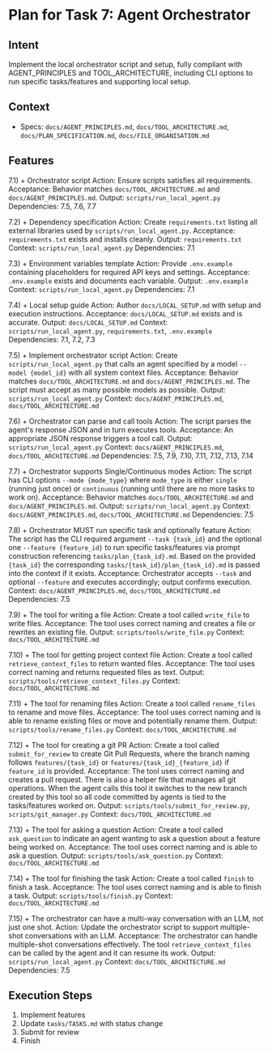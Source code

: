# Plan for Task 7: Agent Orchestrator

## Intent
Implement the local orchestrator script and setup, fully compliant with AGENT_PRINCIPLES and TOOL_ARCHITECTURE, including CLI options to run specific tasks/features and supporting local setup.

## Context
- Specs: `docs/AGENT_PRINCIPLES.md`, `docs/TOOL_ARCHITECTURE.md`, `docs/PLAN_SPECIFICATION.md`, `docs/FILE_ORGANISATION.md`

## Features
7.1) + Orchestrator script
   Action: Ensure scripts satisfies all requirements.
   Acceptance: Behavior matches `docs/TOOL_ARCHITECTURE.md` and `docs/AGENT_PRINCIPLES.md`.
   Output: `scripts/run_local_agent.py`
   Dependencies: 7.5, 7.6, 7.7

7.2) + Dependency specification
   Action: Create `requirements.txt` listing all external libraries used by `scripts/run_local_agent.py`.
   Acceptance: `requirements.txt` exists and installs cleanly.
   Output: `requirements.txt`
   Context: `scripts/run_local_agent.py`
   Dependencies: 7.1

7.3) + Environment variables template
   Action: Provide `.env.example` containing placeholders for required API keys and settings.
   Acceptance: `.env.example` exists and documents each variable.
   Output: `.env.example`
   Context: `scripts/run_local_agent.py`
   Dependencies: 7.1

7.4) + Local setup guide
   Action: Author `docs/LOCAL_SETUP.md` with setup and execution instructions.
   Acceptance: `docs/LOCAL_SETUP.md` exists and is accurate.
   Output: `docs/LOCAL_SETUP.md`
   Context: `scripts/run_local_agent.py`, `requirements.txt`, `.env.example`
   Dependencies: 7.1, 7.2, 7.3

7.5) + Implement orchestrator script
   Action: Create `scripts/run_local_agent.py` that calls an agent specified by a model `--model {model_id}` with all system context files.
   Acceptance: Behavior matches `docs/TOOL_ARCHITECTURE.md` and `docs/AGENT_PRINCIPLES.md`. The script must accept as many possible models as possible.
   Output: `scripts/run_local_agent.py`
   Context: `docs/AGENT_PRINCIPLES.md`, `docs/TOOL_ARCHITECTURE.md`

7.6) + Orchestrator can parse and call tools
   Action: The script parses the agent's response JSON and in turn executes tools.
   Acceptance: An appropriate JSON response triggers a tool call.
   Output: `scripts/run_local_agent.py`
   Context: `docs/AGENT_PRINCIPLES.md`, `docs/TOOL_ARCHITECTURE.md`
   Dependencies: 7.5, 7.9, 7.10, 7.11, 7.12, 7.13, 7.14

7.7) + Orchestrator supports Single/Continuous modes
   Action: The script has CLI options `--mode {mode_type}` where `mode_type` is either `single` (running just once) or `continuous` (running until there are no more tasks to work on).
   Acceptance: Behavior matches `docs/TOOL_ARCHITECTURE.md` and `docs/AGENT_PRINCIPLES.md`.
   Output: `scripts/run_local_agent.py`
   Context: `docs/AGENT_PRINCIPLES.md`, `docs/TOOL_ARCHITECTURE.md`
   Dependencies: 7.5

7.8) + Orchestrator MUST run specific task and optionally feature
   Action: The script has the CLI required argument `--task {task_id}` and the optional one `--feature {feature_id}` to run specific tasks/features via prompt construction referencing `tasks/plan_{task_id}.md`. Based on the provided `{task_id}` the corresponding `tasks/{task_id}/plan_{task_id}.md` is passed into the context if it exists.
   Acceptance: Orchestrator accepts `--task` and optional `--feature` and executes accordingly; output confirms execution.
   Context: `docs/AGENT_PRINCIPLES.md`, `docs/TOOL_ARCHITECTURE.md`
   Dependencies: 7.5

7.9) + The tool for writing a file
   Action: Create a tool called `write_file` to write files.
   Acceptance: The tool uses correct naming and creates a file or rewrites an existing file.
   Output: `scripts/tools/write_file.py`
   Context: `docs/TOOL_ARCHITECTURE.md`

7.10) + The tool for getting project context file
   Action: Create a tool called `retrieve_context_files` to return wanted files.
   Acceptance: The tool uses correct naming and returns requested files as text.
   Output: `scripts/tools/retrieve_context_files.py`
   Context: `docs/TOOL_ARCHITECTURE.md`

7.11) + The tool for renaming files
   Action: Create a tool called `rename_files` to rename and move files.
   Acceptance: The tool uses correct naming and is able to rename existing files or move and potentially rename them.
   Output: `scripts/tools/rename_files.py`
   Context: `docs/TOOL_ARCHITECTURE.md`

7.12) + The tool for creating a git PR
   Action: Create a tool called `submit_for_review` to create Git Pull Requests, where the branch naming follows `features/{task_id}` or `features/{task_id}_{feature_id}` if `feature_id` is provided.
   Acceptance: The tool uses correct naming and creates a pull request. There is also a helper file that manages all git operations. When the agent calls this tool it switches to the new branch created by this tool so all code committed by agents is tied to the tasks/features worked on.
   Output: `scripts/tools/submit_for_review.py`, `scripts/git_manager.py`
   Context: `docs/TOOL_ARCHITECTURE.md`

7.13) + The tool for asking a question
   Action: Create a tool called `ask_question` to indicate an agent wanting to ask a question about a feature being worked on.
   Acceptance: The tool uses correct naming and is able to ask a question.
   Output: `scripts/tools/ask_question.py`
   Context: `docs/TOOL_ARCHITECTURE.md`

7.14) + The tool for finishing the task
   Action: Create a tool called `finish` to finish a task.
   Acceptance: The tool uses correct naming and is able to finish a task.
   Output: `scripts/tools/finish.py`
   Context: `docs/TOOL_ARCHITECTURE.md`

7.15) + The orchestrator can have a multi-way conversation with an LLM, not just one shot.
   Action: Update the orchestrator script to support multiple-shot conversations with an LLM.
   Acceptance: The orchestrator can handle multiple-shot conversations effectively. The tool `retrieve_context_files` can be called by the agent and it can resume its work.
   Output: `scripts/run_local_agent.py`
   Context: `docs/TOOL_ARCHITECTURE.md`
   Dependencies: 7.5


## Execution Steps
1) Implement features
2) Update `tasks/TASKS.md` with status change
3) Submit for review
4) Finish
